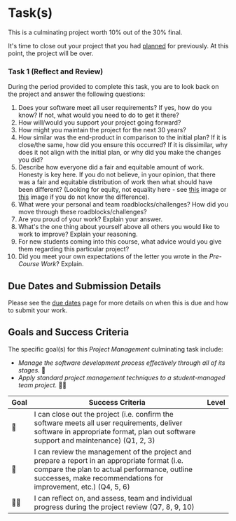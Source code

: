 # Task(s)

This is a culminating project worth 10% out of the 30% final.  

It's time to close out your project that you had [planned][program-plan] for previously. At this point, the project will be over.

### Task 1 (Reflect and Review)
During the period provided to complete this task, you are to look back on the project and answer the following questions:
1. Does your software meet all user requirements? If yes, how do you know? If not, what would you need to do to get it there?
2. How will/would you support your project going forward?
3. How might you maintain the project for the next 30 years?
4. How similar was the end-product in comparison to the initial plan? If it is close/the same, how did you ensure this occurred? If it is dissimilar, why does it not align with the initial plan, or why did you make the changes you did?
5. Describe how everyone did a fair and equitable amount of work. Honesty is key here. If you do not believe, in your opinion, that there was a fair and equitable distribution of work then what should have been different? (Looking for equity, not equality here - see [this][eq-v-eq] image or [this][eq-v-eq-2] image if you do not know the difference).
6. What were your personal and team roadblocks/challenges? How did you move through these roadblocks/challenges?
7. Are you proud of your work?  Explain your answer.
8. What's the one thing about yourself above all others you would like to work to improve? Explain your reasoning.
9. For new students coming into this course, what advice would you give them regarding this particular project?
10. Did you meet your own expectations of the letter you wrote in the _Pre-Course Work_? Explain.

## Due Dates and Submission Details

Please see the [due dates](./Due-Dates-and-Submission-Details) page for more details on when this is due and how to submit your work.

## Goals and Success Criteria

The specific goal(s) for this _Project Management_ culminating task include:

  * _Manage the software development process effectively through all of its stages_. &#x1F4D8;
  * _Apply standard project management techniques to a student-managed team project._ &#x1F4D8;&#x1F4D8;

| Goal      | Success Criteria                  | Level |
| ----------| --------------------------------- | ----- |
| &#x1F4D8; | I can close out the project (i.e. confirm the software meets all user requirements, deliver software in appropriate format, plan out software support and maintenance) (Q1, 2, 3) | |
| &#x1F4D8; | I can review the management of the project and prepare a report in an appropriate format (i.e. compare the plan to actual performance, outline successes, make recommendations for improvement, etc.) (Q4, 5, 6)  |  |
| &#x1F4D8;&#x1F4D8; | I can reflect on, and assess, team and individual progress during the project review (Q7, 8, 9, 10) | |  

[program-plan]: ./Project-Planning
[eq-v-eq]: https://static.diffen.com/uploadz/3/37/Equality-equity-justice-lores.png
[eq-v-eq-2]: https://static.diffen.com/uploadz/d/dd/Inclusion.jpg
